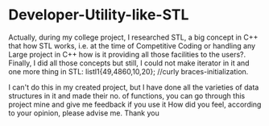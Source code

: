 # Developer-Utility-like-STL
  Actually, during my college project, I researched STL, a big concept in C++ that how STL works, i.e. at the time of Competitive Coding or handling any Large project in C++ how is it providing all those facilities to the users?. Finally, I did all those concepts but still, I could not make iterator in it and one more thing in STL: list<int>l1{49,4860,10,20};  //curly braces-initialization.
  
  I can't do this in my created project, but I have done all the varieties of data structures in it and made their no. of functions, you can go through this project mine and give me feedback if you use it How did you feel, according to your opinion, please advise me. Thank you
